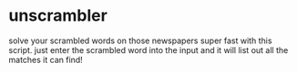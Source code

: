 # unscrambler
solve your scrambled words on those newspapers super fast with this script.
just enter the scrambled word into the input and it will list out all the matches it can find!
